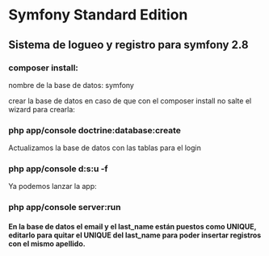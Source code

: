 Symfony Standard Edition
========================
<h2>Sistema de logueo y registro para symfony 2.8</h2>

<h3>composer install:</h3>
<p>nombre de la base de datos: symfony</p>

<span>crear la base de datos en caso de que con el composer install no salte el wizard para crearla:</span>
<h3>php app/console doctrine:database:create</h3>

<p>Actualizamos la base de datos con las tablas para el login</p>

<h3>php app/console d:s:u -f</h3>

Ya podemos lanzar la app:
<h3>php app/console server:run</h3>


<h4>En la base de datos el email y el last_name están puestos como UNIQUE, editarlo para quitar el UNIQUE del last_name para poder insertar registros con el mismo apellido.
